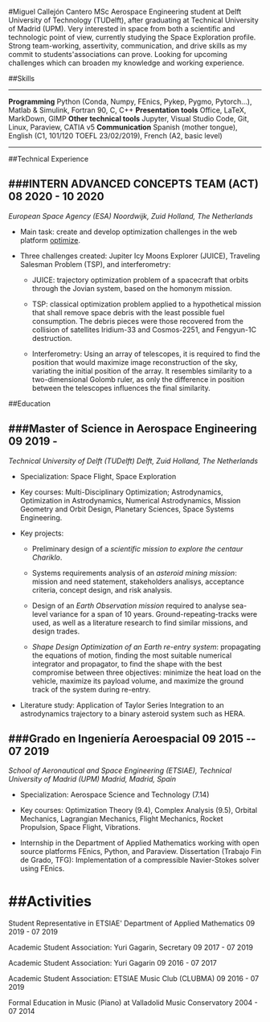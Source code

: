 #Miguel Callejón Cantero
MSc Aerospace Engineering student at Delft University of Technology
(TUDelft), after graduating at Technical University of Madrid (UPM).
Very interested in space from both a scientific and technologic point of
view, currently studying the Space Exploration profile. Strong
team-working, assertivity, communication, and drive skills as my commit
to students'associations can prove. Looking for upcoming challenges
which can broaden my knowledge and working experience.

##Skills


  --------------------------- -- -------------------------------------------------------------------------------------------------
  **Programming**                Python (Conda, Numpy, FEnics, Pykep, Pygmo, Pytorch\...), Matlab & Simulink, Fortran 90, C, C++
  **Presentation tools**         Office, LaTeX, MarkDown, GIMP
  **Other technical tools**      Jupyter, Visual Studio Code, Git, Linux, Paraview, CATIA v5
  **Communication**              Spanish (mother tongue), English (C1, 101/120 TOEFL 23/02/2019), French (A2, basic level)
  --------------------------- -- -------------------------------------------------------------------------------------------------

##Technical Experience


###INTERN ADVANCED CONCEPTS TEAM (ACT) 08 2020 - 10 2020
----------------------------------------------------

*European Space Agency (ESA) Noordwijk, Zuid Holland, The Netherlands*

-   Main task: create and develop optimization challenges in the web
    platform [optimize](https://optimize.esa.int/).

-   Three challenges created: Jupiter Icy Moons Explorer (JUICE),
    Traveling Salesman Problem (TSP), and interferometry:

    -   JUICE: trajectory optimization problem of a spacecraft that
        orbits through the Jovian system, based on the homonym mission.

    -   TSP: classical optimization problem applied to a hypothetical
        mission that shall remove space debris with the least possible
        fuel consumption. The debris pieces were those recovered from
        the collision of satellites Iridium-33 and Cosmos-2251, and
        Fengyun-1C destruction.

    -   Interferometry: Using an array of telescopes, it is required to
        find the position that would maximize image reconstruction of
        the sky, variating the initial position of the array. It
        resembles similarity to a two-dimensional Golomb ruler, as only
        the difference in position between the telescopes influences the
        final similarity.

##Education


###Master of Science in Aerospace Engineering 09 2019 -
---------------------------------------------------

*Technical University of Delft (TUDelft) Delft, Zuid Holland, The
Netherlands*

-   Specialization: Space Flight, Space Exploration

-   Key courses: Multi-Disciplinary Optimization; Astrodynamics,
    Optimization in Astrodynamics, Numerical Astrodynamics, Mission
    Geometry and Orbit Design, Planetary Sciences, Space Systems
    Engineering.

-   Key projects:

    -   Preliminary design of a *scientific mission to explore the
        centaur Chariklo*.

    -   Systems requirements analysis of an *asteroid mining mission*:
        mission and need statement, stakeholders analisys, acceptance
        criteria, concept design, and risk analysis.

    -   Design of an *Earth Observation mission* required to analyse
        sea-level variance for a span of 10 years.
        Ground-repeating-tracks were used, as well as a literature
        research to find similar missions, and design trades.

    -   *Shape Design Optimization of an Earth re-entry system*:
        propagating the equations of motion, finding the most suitable
        numerical integrator and propagator, to find the shape with the
        best compromise between three objectives: minimize the heat load
        on the vehicle, maximize its payload volume, and maximize the
        ground track of the system during re-entry.

-   Literature study: Application of Taylor Series Integration to an
    astrodynamics trajectory to a binary asteroid system such as HERA.

###Grado en Ingeniería Aeroespacial 09 2015 -- 07 2019
-------------------------------------------------

*School of Aeronautical and Space Engineering (ETSIAE), Technical
University of Madrid (UPM) Madrid, Madrid, Spain*

-   Specialization: Aerospace Science and Technology (7.14)

-   Key courses: Optimization Theory (9.4), Complex Analysis (9.5),
    Orbital Mechanics, Lagrangian Mechanics, Flight Mechanics, Rocket
    Propulsion, Space Flight, Vibrations.

-   Internship in the Department of Applied Mathematics working with
    open source platforms FEnics, Python, and Paraview. Dissertation
    (Trabajo Fin de Grado, TFG): Implementation of a compressible
    Navier-Stokes solver using FEnics.

##Activities
==========

Student Representative in ETSIAE' Department of Applied Mathematics 09 2019 - 07 2019

Academic Student Association: Yuri Gagarin, Secretary 09 2017 - 07 2019

Academic Student Association: Yuri Gagarin 09 2016 - 07 2017

Academic Student Association: ETSIAE Music Club (CLUBMA) 09 2016 - 07 2019

Formal Education in Music (Piano) at Valladolid Music Conservatory 2004 - 07 2014
